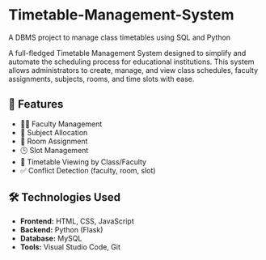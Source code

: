# Timetable-Management-System
A DBMS project to manage class timetables using SQL and Python

A full-fledged Timetable Management System designed to simplify and automate the scheduling process for educational institutions. This system allows administrators to create, manage, and view class schedules, faculty assignments, subjects, rooms, and time slots with ease.

## 🚀 Features

- 🧑‍🏫 Faculty Management  
- 📘 Subject Allocation  
- 🏫 Room Assignment  
- 🕒 Slot Management  
- 👀 Timetable Viewing by Class/Faculty  
- ✅ Conflict Detection (faculty, room, slot)

## 🛠️ Technologies Used

- **Frontend:** HTML, CSS, JavaScript  
- **Backend:** Python (Flask)  
- **Database:** MySQL
- **Tools:** Visual Studio Code, Git


